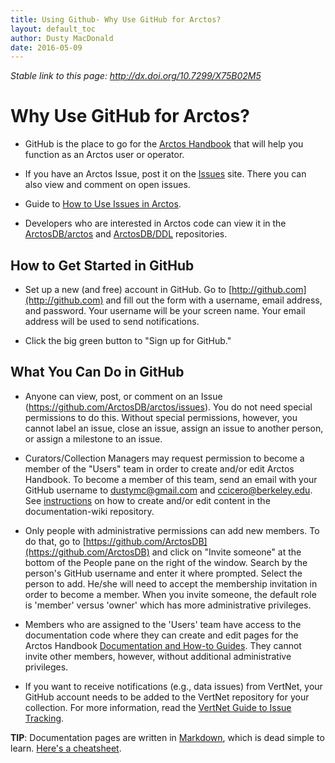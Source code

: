```yaml
---
title: Using Github- Why Use GitHub for Arctos?
layout: default_toc
author: Dusty MacDonald
date: 2016-05-09
---
```


_Stable link to this page: http://dx.doi.org/10.7299/X75B02M5_

# Why Use GitHub for Arctos?

* GitHub is the place to go for the [Arctos Handbook](https://arctosdb.github.io/documentation-wiki/) that will help you function as an Arctos user or operator. 

* If you have an Arctos Issue, post it on the [Issues](https://github.com/ArctosDB/arctos/issues) site. There you can also view and comment on open issues.

* Guide to [How to Use Issues in Arctos](https://arctosdb.github.io/documentation-wiki/how_to/How-to-Use-Issues-in-Arctos.html).

* Developers who are interested in Arctos code can view it in the [ArctosDB/arctos](https://github.com/ArctosDB/arctos) and [ArctosDB/DDL](https://github.com/ArctosDB/DDL) repositories.

## How to Get Started in GitHub

* Set up a new (and free) account in GitHub. Go to [http://github.com](http://github.com) and fill out the form with a username, email address, and password. Your username will be your screen name. Your email address will be used to send notifications.

* Click the big green button to "Sign up for GitHub."

## What You Can Do in GitHub

* Anyone can view, post, or comment on an Issue (<https://github.com/ArctosDB/arctos/issues>). You do not need special permissions to do this. Without special permissions, however, you cannot label an issue, close an issue, assign an issue to another person, or assign a milestone to an issue.

* Curators/Collection Managers may request permission to become a member of the "Users" team in order to create and/or edit Arctos Handbook. To become a member of this team, send an email with your GitHub username to dustymc@gmail.com and ccicero@berkeley.edu. See [instructions](https://arctosdb.github.io/documentation-wiki/how_to/How-to-Create-or-Edit-Content-on-the-Arctos-Wiki) on how to create and/or edit content in the documentation-wiki repository.

* Only people with administrative permissions can add new members. To do that, go to [https://github.com/ArctosDB](https://github.com/ArctosDB) and click on "Invite someone" at the bottom of the People pane on the right of the window. Search by the person's GitHub username and enter it where prompted. Select the person to add. He/she will need to accept the membership invitation in order to become a member. When you invite someone, the default role is 'member' versus 'owner' which has more administrative privileges. 

* Members who are assigned to the 'Users' team have access to the documentation code where they can create and edit pages for the Arctos Handbook [Documentation and How-to Guides](https://github.com/ArctosDB/documentation-wiki/wiki/Index-to-Arctos-Documentation-and-How-To-Guides). They cannot invite other members, however, without additional administrative privileges.

* If you want to receive notifications (e.g., data issues) from VertNet, your GitHub account needs to be added to the VertNet repository for your collection. For more information, read the [VertNet Guide to Issue Tracking](http://vertnet.org/resources/issuetrackingguide.html).

**TIP**: Documentation pages are written in [Markdown](https://guides.github.com/features/mastering-markdown/), which is dead simple to learn. [Here's a cheatsheet](https://github.com/adam-p/markdown-here/wiki/Markdown-Cheatsheet).
